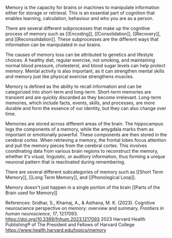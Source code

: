 Memory is the capacity for brains or machines to manipulate information either for storage or retrieval. This is an essential part of cognition that enables learning, calculation, behaviour and who you are as a person.

There are several different subprocesses that make up the cognitive process of  memory such as [[Encoding]], [[Consolidation]], [[Recovery]], and [[Reconsolidation]]. These subprocesses are the different ways that information can be manipulated in our brains.

The causes of memory loss can be attributed to genetics and lifestyle choices. A healthy diet, regular exercise, not smoking, and maintaining normal blood pressure, cholesterol, and blood sugar levels can help protect memory. Mental activity is also important, as it can strengthen mental skills and memory just like physical exercise strengthens muscles.

Memory is defined as the ability to recall information and can be categorized into short-term and long-term. Short-term memories are transient and are quickly discarded as they become irrelevant. Long-term memories, which include facts, events, skills, and processes, are more durable and form the essence of our identity, but they can also change over time.

Memories are stored across different areas of the brain. The hippocampus logs the components of a memory, while the amygdala marks them as important or emotionally powerful. These components are then stored in the cerebral cortex. When retrieving a memory, the frontal lobes focus attention and pull the memory pieces from the cerebral cortex. This involves coordinating data from various brain regions to reconstruct the memory, whether it's visual, linguistic, or auditory information, thus forming a unique neuronal pattern that is reactivated during remembering.

There are several different subcategories of memory such as [[Short Term Memory]], [[Long Term Memory]], and  [[Phonological Loop]].

Memory doesn't just happen in a single portion of the brain
[[Parts of the Brain used for Memory]]

References:
Sridhar, S., Khamaj, A., & Asthana, M. K. (2023). Cognitive neuroscience perspective on memory: overview and summary. _Frontiers in human neuroscience_, _17_, 1217093. https://doi.org/10.3389/fnhum.2023.1217093
2023 Harvard Health Publishing® of The President and Fellows of Harvard College https://www.health.harvard.edu/topics/memory

